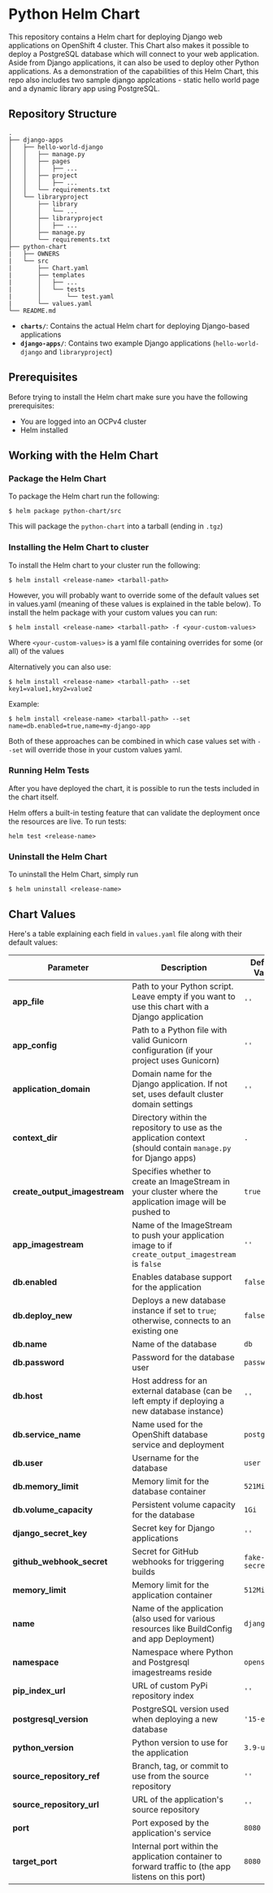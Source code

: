 # Python Helm Chart

This repository contains a Helm chart for deploying Django web applications on OpenShift 4 cluster. This Chart also makes it possible to deploy a PostgreSQL database which will connect to your web application.
Aside from Django applications, it can also be used to deploy other Python applications.
As a demonstration of the capabilities of this Helm Chart, this repo also includes two sample django applcations - static hello world page and a dynamic library app using PostgreSQL.

## Repository Structure
```
.
├── django-apps
│   ├── hello-world-django
│   │   ├── manage.py
│   │   ├── pages
│   │   │   ├── ...
│   │   ├── project
│   │   │   ├── ...
│   │   └── requirements.txt
│   └── libraryproject
│       ├── library
│       │   └── ...
│       ├── libraryproject
│       │   ├── ...
│       ├── manage.py
│       └── requirements.txt
├── python-chart
|   ├── OWNERS
|   └── src
|       ├── Chart.yaml
|       ├── templates
|       │   ├── ...
|       │   └── tests
|       │       └── test.yaml
|       └── values.yaml
└── README.md
```

-   **`charts/`**: Contains the actual Helm chart for deploying Django-based applications
-   **`django-apps/`**: Contains two example Django applications (`hello-world-django` and `libraryproject`)

## Prerequisites

Before trying to install the Helm chart make sure you have the following prerequisites:
-   You are logged into an OCPv4 cluster
-   Helm installed

## Working with the Helm Chart

### Package the Helm Chart
To package the Helm chart run the following:
```
$ helm package python-chart/src
```
This will package the `python-chart` into a tarball (ending in `.tgz`)

### Installing the Helm Chart to cluster
To install the Helm chart to your cluster run the following:
```
$ helm install <release-name> <tarball-path>
```
However, you will probably want to override some of the default values set in values.yaml (meaning of these values is explained in the table below).
To install the helm package with your custom values you can run:
```
$ helm install <release-name> <tarball-path> -f <your-custom-values>
```
Where `<your-custom-values>` is a yaml file containing overrides for some (or all) of the values

Alternatively you can also use:
```
$ helm install <release-name> <tarball-path> --set key1=value1,key2=value2
```
Example:
```
$ helm install <release-name> <tarball-path> --set name=db.enabled=true,name=my-django-app
```
Both of these approaches can be combined in which case values set with `--set` will override those in your custom values yaml.

### Running Helm Tests
After you have deployed the chart, it is possible to run the tests included in the chart itself.

Helm offers a built-in testing feature that can validate the deployment once the resources are live. To run tests:
```
helm test <release-name>
```

### Uninstall the Helm Chart
To uninstall the Helm Chart, simply run
```
$ helm uninstall <release-name>
```

## Chart Values
Here's a table explaining each field in `values.yaml` file along with their default values:

| Parameter                     | Description                                                                                                    | Default Value         |
|-------------------------------|----------------------------------------------------------------------------------------------------------------|-----------------------|
| **app_file**                  | Path to your Python script. Leave empty if you want to use this chart with a Django application                | `''`                  |
| **app_config**                | Path to a Python file with valid Gunicorn configuration (if your project uses Gunicorn)                        | `''`                  |
| **application_domain**        | Domain name for the Django application. If not set, uses default cluster domain settings                       | `''`                  |
| **context_dir**               | Directory within the repository to use as the application context (should contain `manage.py` for Django apps) | `.`                   |
| **create_output_imagestream** | Specifies whether to create an ImageStream in your cluster where the application image will be pushed to       | `true`                |
| **app_imagestream**           | Name of the ImageStream to push your application image to if `create_output_imagestream` is `false`            | `''`                  |
| **db.enabled**                | Enables database support for the application                                                                   | `false`               |
| **db.deploy_new**             | Deploys a new database instance if set to `true`; otherwise, connects to an existing one                       | `false`               |
| **db.name**                   | Name of the database                                                                                           | `db`                  |
| **db.password**               | Password for the database user                                                                                 | `password`            |
| **db.host**                   | Host address for an external database (can be left empty if deploying a new database instance)                 | `''`                  |
| **db.service_name**           | Name used for the OpenShift database service and deployment                                                    | `postgresql`          |
| **db.user**                   | Username for the database                                                                                      | `user`                |
| **db.memory_limit**           | Memory limit for the database container                                                                        | `521Mi`               |
| **db.volume_capacity**        | Persistent volume capacity for the database                                                                    | `1Gi`                 |
| **django_secret_key**         | Secret key for Django applications                                                                             | `''`                  |
| **github_webhook_secret**     | Secret for GitHub webhooks for triggering builds                                                               | `fake-gh-secret`      |
| **memory_limit**              | Memory limit for the application container                                                                     | `512Mi`               |
| **name**                      | Name of the application (also used for various resources like BuildConfig and app Deployment)                  | `django-app`          |
| **namespace**                 | Namespace where Python and Postgresql imagestreams reside                                                      | `openshift`           |
| **pip_index_url**             | URL of custom PyPi repository index                                                                            | `''`                  |
| **postgresql_version**        | PostgreSQL version used when deploying a new database                                                          | `'15-el9'`            |
| **python_version**            | Python version to use for the application                                                                      | `3.9-ubi9`            |
| **source_repository_ref**     | Branch, tag, or commit to use from the source repository                                                       | `''`                  |
| **source_repository_url**     | URL of the application's source repository                                                                     | `''`                  |
| **port**                      | Port exposed by the application's service                                                                      | `8080`                |
| **target_port**               | Internal port within the application container to forward traffic to (the app listens on this port)            | `8080`                |

